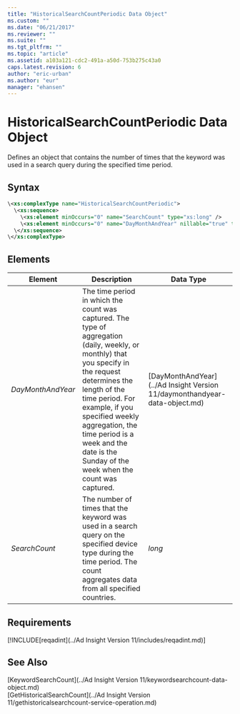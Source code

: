 ```yaml
---
title: "HistoricalSearchCountPeriodic Data Object"
ms.custom: ""
ms.date: "06/21/2017"
ms.reviewer: ""
ms.suite: ""
ms.tgt_pltfrm: ""
ms.topic: "article"
ms.assetid: a103a121-cdc2-491a-a50d-753b275c43a0
caps.latest.revision: 6
author: "eric-urban"
ms.author: "eur"
manager: "ehansen"
---
```

# HistoricalSearchCountPeriodic Data Object
Defines an object that contains the number of times that the keyword was used in a search query during the specified time period.

## Syntax

```xml
\<xs:complexType name="HistoricalSearchCountPeriodic">
  \<xs:sequence>
    \<xs:element minOccurs="0" name="SearchCount" type="xs:long" />
    \<xs:element minOccurs="0" name="DayMonthAndYear" nillable="true" type="tns:DayMonthAndYear" />
  \</xs:sequence>
\</xs:complexType>
```

## <a name="Elements"></a>Elements

|Element|Description|Data Type|
|-----------|---------------|-------------|
|*DayMonthAndYear*|The time period in which the count was captured. The type of aggregation (daily, weekly, or monthly) that you specify in the request determines the length of the time period. For example, if you specified weekly aggregation, the time period is a week and the date is the Sunday of the week when the count was captured.|[DayMonthAndYear](../Ad Insight Version 11/daymonthandyear-data-object.md)|
|*SearchCount*|The number of times that the keyword was used in a search query on the specified device type during the time period. The count aggregates data from all specified countries.|*long*|

## Requirements
[!INCLUDE[reqadint](../Ad Insight Version 11/includes/reqadint.md)]
## See Also
[KeywordSearchCount](../Ad Insight Version 11/keywordsearchcount-data-object.md)  
[GetHistoricalSearchCount](../Ad Insight Version 11/gethistoricalsearchcount-service-operation.md)  

